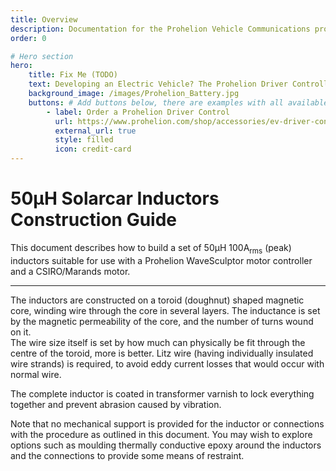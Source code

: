 ```yaml
---
title: Overview
description: Documentation for the Prohelion Vehicle Communications protocol
order: 0

# Hero section
hero:
    title: Fix Me (TODO)
    text: Developing an Electric Vehicle? The Prohelion Driver Controller Unit is designed to give you a head start with an off the shelf control platform to get you driving sooner.
    background_image: /images/Prohelion_Battery.jpg
    buttons: # Add buttons below, there are examples with all available options
        - label: Order a Prohelion Driver Control
          url: https://www.prohelion.com/shop/accessories/ev-driver-controls/
          external_url: true 
          style: filled
          icon: credit-card 
---
```


# 50µH Solarcar Inductors Construction Guide

This document describes how to build a set of 50µH 100A<sub>rms</sub> (peak) inductors suitable for use with a Prohelion WaveSculptor motor controller and a CSIRO/Marands motor.

---

The inductors are constructed on a toroid (doughnut) shaped magnetic core, winding wire through the core in several layers.  The inductance is set by the magnetic permeability of the core, and the number of turns wound on it.  
The wire size itself is set by how much can physically be fit through the centre of the toroid, more is better.  Litz wire (having individually insulated wire strands) is required, to avoid eddy current losses that would occur with normal wire.  

The complete inductor is coated in transformer varnish to lock everything together and prevent abrasion caused by vibration.  

Note that no mechanical support is provided for the inductor or connections with the procedure as outlined in this document.  You may wish to explore options such as moulding thermally conductive epoxy around the inductors and the connections to provide some means of restraint.  

